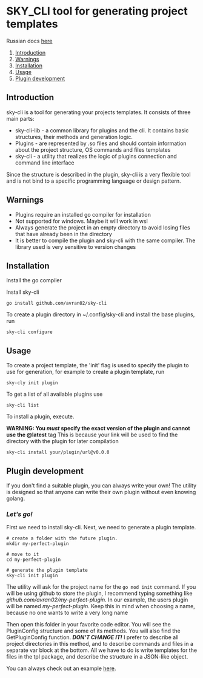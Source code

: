 # SKY_CLI tool for generating project templates

Russian docs [here](https://github.com/avran02/sky-cli/blob/master/README.RU.md)

1. [Introduction](#introduction)
2. [Warnings](#warnings)
3. [Installation](#installation)
4. [Usage](#usage)
5. [Plugin development](#plugin-development)

## Introduction

sky-cli is a tool for generating your projects templates. It consists of three main parts:
- sky-cli-lib - a common library for plugins and the cli. It contains basic structures, their methods and generation logic.
- Plugins - are represented by .so files and should contain information about the project structure, OS commands and files templates
- sky-cli - a utility that realizes the logic of plugins connection and command line interface

Since the structure is described in the plugin, sky-cli is a very flexible tool and is not bind to a specific programming language or design pattern.
## Warnings
- Plugins require an installed go compiler for installation
- Not supported for windows. Maybe it will work in wsl
- Always generate the project in an empty directory to avoid losing files that have already been in the directory
- It is better to compile the plugin and sky-cli with the same compiler. The library used is very sensitive to version changes
## Installation
Install the go compiler

Install sky-cli 
```
go install github.com/avran02/sky-cli
```
To create a plugin directory in ~/.config/sky-cli and install the base plugins, run 
```
sky-cli configure
```
## Usage
To create a project template, the 'init' flag is used to specify the plugin to use for generation, for example to create a plugin template, run 
```
sky-cly init plugin
```
To get a list of all available plugins use 
```
sky-cli list
```
To install a plugin, execute.

 __WARNING: You _must_ specify the exact version of the plugin and cannot use the @latest__ tag
 This is because your link will be used to find the directory with the plugin for later compilation
```
sky-cli install your/plugin/url@v0.0.0
```

## Plugin development
If you don't find a suitable plugin, you can always write your own! The utility is designed so that anyone can write their own plugin without even knowing golang.

### ___Let's go!___

First we need to install sky-cli. Next, we need to generate a plugin template.
```
# create a folder with the future plugin.
mkdir my-perfect-plugin

# move to it
cd my-perfect-plugin

# generate the plugin template
sky-cli init plugin
```
The utility will ask for the project name for the `go mod init` command. If you will be using github to store the plugin, I recommend typing something like _github.com/avran02/my-perfect-plugin_. In our example, the users plugin will be named _my-perfect-plugin_. Keep this in mind when choosing a name, because no one wants to write a very long name 

Then open this folder in your favorite code editor. You will see the PluginConfig structure and some of its methods. You will also find the GetPluginConfig function. ___DON'T CHANGE IT!___ I prefer to describe all project directories in this method, and to describe commands and files in a separate var block at the bottom. All we have to do is write templates for the files in the tpl package, and describe the structure in a JSON-like object.

You can always check out an example [here](https://github.com/avran02/go-grpc).
